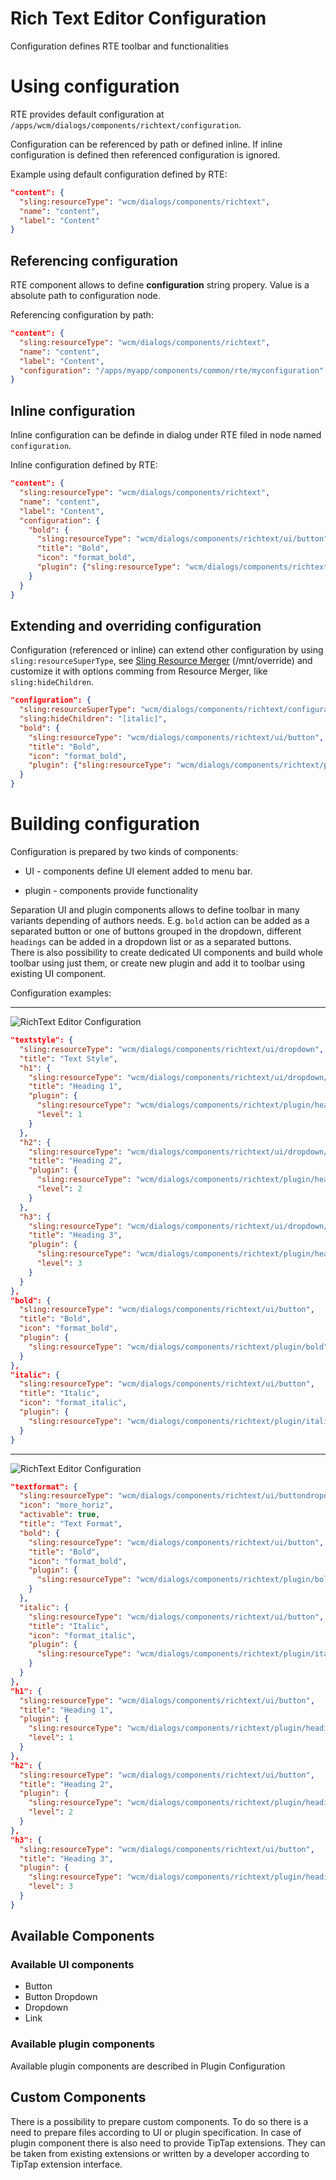 # Rich Text Editor Configuration

Configuration defines RTE toolbar and functionalities

# Using configuration

RTE provides default configuration at `/apps/wcm/dialogs/components/richtext/configuration`.

Configuration can be referenced by path or defined inline. If inline configuration is defined then referenced configuration is ignored.

Example using default configuration defined by RTE:

```json
"content": {
  "sling:resourceType": "wcm/dialogs/components/richtext",
  "name": "content",
  "label": "Content"
}
```

## Referencing configuration

RTE component allows to define **configuration** string propery. Value is a absolute path to configuration node.

Referencing configuration by path:

```json
"content": {
  "sling:resourceType": "wcm/dialogs/components/richtext",
  "name": "content",
  "label": "Content",
  "configuration": "/apps/myapp/components/common/rte/myconfiguration"
}
```

## Inline configuration

Inline configuration can be definde in dialog under RTE filed in node named `configuration`.

Inline configuration defined by RTE:

```json
"content": {
  "sling:resourceType": "wcm/dialogs/components/richtext",
  "name": "content",
  "label": "Content",
  "configuration": {
    "bold": {
      "sling:resourceType": "wcm/dialogs/components/richtext/ui/button",
      "title": "Bold",
      "icon": "format_bold",
      "plugin": {"sling:resourceType": "wcm/dialogs/components/richtext/plugin/bold"}
    }
  }
}
```

## Extending and overriding configuration

Configuration (referenced or inline) can extend other configuration by using `sling:resourceSuperType`, see [Sling Resource Merger](https://sling.apache.org/documentation/bundles/resource-merger.html "https://sling.apache.org/documentation/bundles/resource-merger.html") (/mnt/override) and customize it with options comming from Resource Merger, like `sling:hideChildren`.

```json
"configuration": {
  "sling:resourceSuperType": "wcm/dialogs/components/richtext/configuration",
  "sling:hideChildren": "[italic]",
  "bold": {
    "sling:resourceType": "wcm/dialogs/components/richtext/ui/button",
    "title": "Bold",
    "icon": "format_bold",
    "plugin": {"sling:resourceType": "wcm/dialogs/components/richtext/plugin/bold"}
  }
}
```

# Building configuration

Configuration is prepared by two kinds of components:

- UI - components define UI element added to menu bar.

- plugin - components provide functionality

Separation UI and plugin components allows to define toolbar in many variants depending of authors needs. E.g. `bold` action can be added as a separated button or one of buttons grouped in the dropdown, different `headings` can be added in a dropdown list or as a separated buttons.  
There is also possibility to create dedicated UI components and build whole toolbar using just them, or create new plugin and add it to toolbar using existing UI component.

Configuration examples:  
  
----------

![RichText Editor Configuration](rteconfig1.png)

```json
"textstyle": {
  "sling:resourceType": "wcm/dialogs/components/richtext/ui/dropdown",
  "title": "Text Style",
  "h1": {
    "sling:resourceType": "wcm/dialogs/components/richtext/ui/dropdown/dropdownitem",
    "title": "Heading 1",
    "plugin": {
      "sling:resourceType": "wcm/dialogs/components/richtext/plugin/heading",
      "level": 1
    }
  },
  "h2": {
    "sling:resourceType": "wcm/dialogs/components/richtext/ui/dropdown/dropdownitem",
    "title": "Heading 2",
    "plugin": {
      "sling:resourceType": "wcm/dialogs/components/richtext/plugin/heading",
      "level": 2
    }
  },
  "h3": {
    "sling:resourceType": "wcm/dialogs/components/richtext/ui/dropdown/dropdownitem",
    "title": "Heading 3",
    "plugin": {
      "sling:resourceType": "wcm/dialogs/components/richtext/plugin/heading",
      "level": 3
    }
  }
},
"bold": {
  "sling:resourceType": "wcm/dialogs/components/richtext/ui/button",
  "title": "Bold",
  "icon": "format_bold",
  "plugin": {
    "sling:resourceType": "wcm/dialogs/components/richtext/plugin/bold"
  }
},
"italic": {
  "sling:resourceType": "wcm/dialogs/components/richtext/ui/button",
  "title": "Italic",
  "icon": "format_italic",
  "plugin": {
    "sling:resourceType": "wcm/dialogs/components/richtext/plugin/italic"
  }
}
```

----------

![RichText Editor Configuration](rteconfig2.png)

```json
"textformat": {
  "sling:resourceType": "wcm/dialogs/components/richtext/ui/buttondropdown",
  "icon": "more_horiz",
  "activable": true,
  "title": "Text Format",
  "bold": {
    "sling:resourceType": "wcm/dialogs/components/richtext/ui/button",
    "title": "Bold",
    "icon": "format_bold",
    "plugin": {
      "sling:resourceType": "wcm/dialogs/components/richtext/plugin/bold"
    }
  },
  "italic": {
    "sling:resourceType": "wcm/dialogs/components/richtext/ui/button",
    "title": "Italic",
    "icon": "format_italic",
    "plugin": {
      "sling:resourceType": "wcm/dialogs/components/richtext/plugin/italic"
    }
  }
},
"h1": {
  "sling:resourceType": "wcm/dialogs/components/richtext/ui/button",
  "title": "Heading 1",
  "plugin": {
    "sling:resourceType": "wcm/dialogs/components/richtext/plugin/heading",
    "level": 1
  }
},
"h2": {
  "sling:resourceType": "wcm/dialogs/components/richtext/ui/button",
  "title": "Heading 2",
  "plugin": {
    "sling:resourceType": "wcm/dialogs/components/richtext/plugin/heading",
    "level": 2
  }
},
"h3": {
  "sling:resourceType": "wcm/dialogs/components/richtext/ui/button",
  "title": "Heading 3",
  "plugin": {
    "sling:resourceType": "wcm/dialogs/components/richtext/plugin/heading",
    "level": 3
  }
}
```

## Available Components

### Available UI components

- Button
- Button Dropdown
- Dropdown
- Link

### Available plugin components

Available plugin components are described in Plugin Configuration

## Custom Components

There is a possibility to prepare custom components. To do so there is a need to prepare files according to UI or plugin specification. In case of plugin component there is also need to provide TipTap extensions. They can be taken from existing extensions or written by a developer according to TipTap extension interface.
